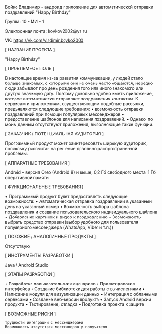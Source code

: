 Бойко Владимир - андроид приложение для автоматической отправки поздравлений "Happy Birthday"

Группа: 10 - МИ - 1

Электронная почта: boykov2002@ya.ru

VK: https://vk.com/vladimir.boyko2000

[ НАЗВАНИЕ ПРОЕКТА ]

"Happy Birthday"

[ ПРОБЛЕМНОЕ ПОЛЕ ]

В настоящее время из-за развития коммуникации, у людей стало больше знакомых, с которыми они не очень часто общаются, нередко люди забывают про день рождения того или иного знакомого или другую значимую дату. Поэтому довольно удобно иметь приложение, которое автоматически отправляет поздравления контактам. К сервисам и приложениям, осуществляющим подобные рассылки, предъявляются следующие требования: 
•	возможность отправки поздравлений при помощи популярных мессенджеров
•	предоставление шаблонов для написания поздравлений. 
•	Однако, по моим данным отсутствуют приложения, выполняющие такие функции.

[ ЗАКАЗЧИК / ПОТЕНЦИАЛЬНАЯ АУДИТОРИЯ ]

Программный продукт может заинтересовать широкую аудиторию, поскольку рассчитан на решение довольно распространенной проблемы.

[ АППАРАТНЫЕ ТРЕБОВАНИЯ ]

Android – версия Oreo (Android 8) и выше, 0,2 Гб свободного места, 1 Гб оперативной памяти

[ ФУНКЦИОНАЛЬНЫЕ ТРЕБОВАНИЯ ]

•	Программный продукт будет предоставлять следующие возможности:
•	Автоматическая отправка поздравлений в указанный день на указанный номер
•	Возможность выбора шаблона поздравления и создание пользовательского индивидуального шаблона
•	Добавление картинок и видео к поздравлению
•	Возможность выбрать средство отправки (выбор удобного для пользователя популярного мессенджера (WhatsApp, Viber и т.п.))

[ ПОХОЖИЕ / АНАЛОГИЧНЫЕ ПРОДУКТЫ ]

Отсутствую

[ ИНСТРУМЕНТЫ РАЗРАБОТКИ ]

Java / Android Studio

[ ЭТАПЫ РАЗРАБОТКИ ]

•	Разработка пользовательских сценариев
•	Проектирование интерфейса
•	Создание библиотеки для работы с вычислениями
•	Написание модуля для визуализации данных
•	Интеграция с облачными сервисами
•	Создание веб-версии продукта
•	Запуск Android версии продукта
•	Тестирование, отладка
•	Подготовка проекта к защите

[ ВОЗМОЖНЫЕ РИСКИ ]

    трудности интеграции с мессенджерами
    Возможность отсутствия мессенжеров у получателя


